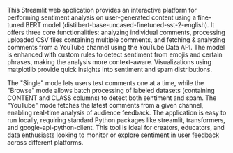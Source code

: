This Streamlit web application provides an interactive platform for performing sentiment analysis on user-generated content using a fine-tuned BERT model (distilbert-base-uncased-finetuned-sst-2-english). It offers three core functionalities: analyzing individual comments, processing uploaded CSV files containing multiple comments, and fetching & analyzing comments from a YouTube channel using the YouTube Data API. The model is enhanced with custom rules to detect sentiment from emojis and certain phrases, making the analysis more context-aware. Visualizations using matplotlib provide quick insights into sentiment and spam distributions.

The "Single" mode lets users test comments one at a time, while the "Browse" mode allows batch processing of labeled datasets (containing CONTENT and CLASS columns) to detect both sentiment and spam. The "YouTube" mode fetches the latest comments from a given channel, enabling real-time analysis of audience feedback. The application is easy to run locally, requiring standard Python packages like streamlit, transformers, and google-api-python-client. This tool is ideal for creators, educators, and data enthusiasts looking to monitor or explore sentiment in user feedback across different platforms.
